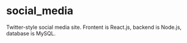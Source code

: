 # social_media
Twitter-style social media site. Frontent is React.js, backend is Node.js, database is MySQL.
